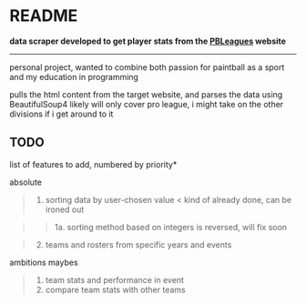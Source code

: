 # README

**data scraper developed to get player stats from the [PBLeagues](https://pbleagues.com/) website**

-----------------------------------------------------------------------------------------

personal project, wanted to combine both passion for paintball as a sport and my education in programming

pulls the html content from the target website, and parses the data using BeautifulSoup4
likely will only cover pro league, i might take on the other divisions if i get around to it

## TODO

list of features to add, numbered by priority*

absolute

> 1. sorting data by user-chosen value < kind of already done, can be ironed out

>> 1a. sorting method based on integers is reversed, will fix soon

> 2. teams and rosters from specific years and events

ambitions maybes

> 1. team stats and performance in event
> 2. compare team stats with other teams
